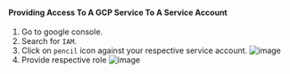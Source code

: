#### Providing Access To A GCP Service To A Service Account
1. Go to google console.
2. Search for `IAM`.
3. Click on `pencil` icon against your respective service account.
   ![image](https://github.com/vibhordubey333/GCP-Tutorial/assets/22407855/8ae089c7-9136-4c0e-bea8-0e1fa53a335a)
4. Provide respective role
   ![image](https://github.com/vibhordubey333/GCP-Tutorial/assets/22407855/77c02cc6-5fef-44ca-bb86-ae1a1efc5746)


